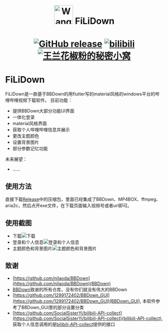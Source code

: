 <div align="center">
    <h1> <img src="https://s2.loli.net/2024/05/10/nrGPpO6HDkQht9S.png" alt="Wanglanhuajiaofen" style="width: 60px"> FiLiDown <h1>

[![GitHub release](https://img.shields.io/badge/release-v1.0.0-blue?logo=github)](https://github.com/WangLanHuaJiaoFen/ShiCui/releases/latest)
[![bilibili](https://img.shields.io/badge/bilibili-page-pink?logo=bilibili)](https://github.com/WangLanHuaJiaoFen/ShiCui/releases/latest)
[![王兰花椒粉的秘密小窝](https://img.shields.io/badge/My-Blog-blue?logo=Blogger)](https://wanglanhuajiaofen.fun/)
</div>

# FiLiDown

FiLiDown是一款基于BBDown的用flutter写的material风格的windows平台的哔哩哔哩视频下载软件。
目前功能：

- 提供BBDown大部分功能UI界面
- 一体化登录
- material风格界面
- 获取个人哔哩哔哩信息并展示
- 更改主题颜色
- 设置背景图片
- 部分参数记忆功能

未来展望：

- ......

## 使用方法

直接下载[Release](https://github.com/WangLanHuaJiaoFen/FiLiDown/releases)中的压缩包，里面已经集成了BBDown、MP4BOX、ffmpeg、aria2c，然后点开exe文件，在下载页面输入视频号或者url即可。

## 使用截图

- 下载![下载](https://s2.loli.net/2024/10/13/YSXnK78fbCkqVrL.png)
- 登录和个人信息![登录和个人信息](https://s2.loli.net/2024/10/13/r7e8QcpIUuGCoq3.png)
- 主题颜色和背景图片![主题颜色和背景图片](https://s2.loli.net/2024/10/13/AL8ODqQoUlBrhsa.png)

## 致谢

- [https://github.com/nilaoda/BBDown](https://github.com/nilaoda/BBDown)(BBDown)
- [BBDown](https://github.com/nilaoda/BBDown)致谢的所有仓库，没有你们就没有伟大的BBDown
- [https://github.com/1299172402/BBDown_GUI](https://github.com/1299172402/BBDown_GUI)(BBDown_GUI), 本软件参考了BBDown_GUI里的部分设置分类
- [https://github.com/SocialSisterYi/bilibili-API-collect](https://github.com/SocialSisterYi/bilibili-API-collect)(bilibili-API-collect), 获取个人信息调用的是[bilibili-API-collect](https://github.com/SocialSisterYi/bilibili-API-collect)提供的接口
